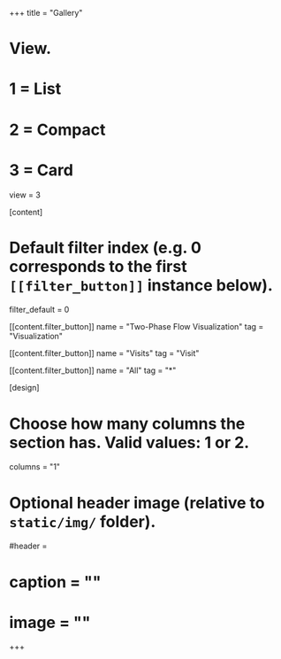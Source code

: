 +++
title = "Gallery"

# View.
#   1 = List
#   2 = Compact
#   3 = Card
view = 3

[content]

  # Default filter index (e.g. 0 corresponds to the first `[[filter_button]]` instance below).
  filter_default = 0
  
  [[content.filter_button]]
    name = "Two-Phase Flow Visualization"
    tag = "Visualization"
  
  [[content.filter_button]]
    name = "Visits"
    tag = "Visit"
  
  [[content.filter_button]]
    name = "All"
    tag = "*"

[design]
  # Choose how many columns the section has. Valid values: 1 or 2.
  columns = "1"


# Optional header image (relative to `static/img/` folder).
#header =
#  caption = ""
#  image = ""
+++
